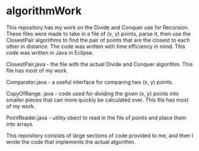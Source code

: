 # algorithmWork

This repository has my work on the Divide and Conquer use for Recursion. 
These files were made to take in a file of (x, y) points, parse it, then use the 
ClosestPair algorithms to find the pair of points that are the closest to each other
in distance. The code was written with time efficiency in mind. 
This code was written in Java in Eclipse.

ClosestPair.java - the file with the actual Divide and Conquer algorithm. This file has most of my work.

Comparator.java - a useful interface for comparing two (x, y) points.

CopyOfRange. java - code used for dividing the given (x, y) points into smaller pieces that can 
  more quickly be calculated over. This file has most of my work.

PointReader.java - utility obect to read in the file of points and place them into arrays.

This repository consists of large sections of code provided to me, and then I wrote the code that implements the actual algorithm.
